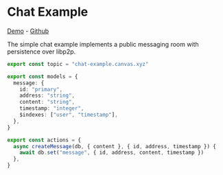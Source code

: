 # Chat Example

[Demo](https://canvas-chat.pages.dev/) - [Github](https://github.com/canvasxyz/canvas/tree/main/examples/chat)

The simple chat example implements a public messaging room
with persistence over libp2p.

```ts
export const topic = "chat-example.canvas.xyz"

export const models = {
  message: {
    id: "primary",
    address: "string",
    content: "string",
    timestamp: "integer",
    $indexes: ["user", "timestamp"],
  },
}

export const actions = {
  async createMessage(db, { content }, { id, address, timestamp }) {
    await db.set("message", { id, address, content, timestamp })
  },
}
```
